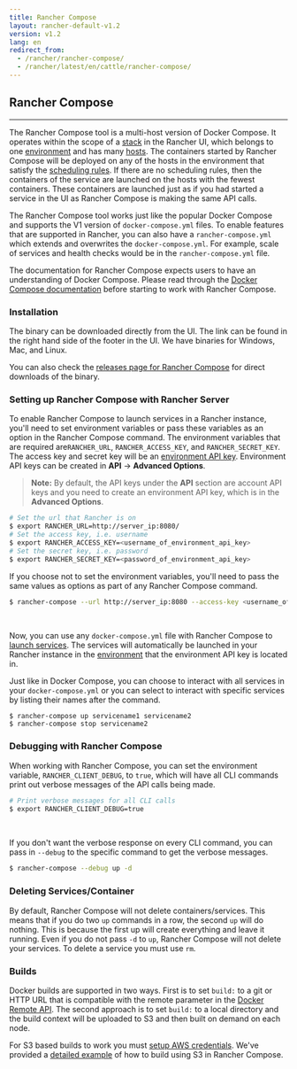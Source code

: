 ```yaml
---
title: Rancher Compose
layout: rancher-default-v1.2
version: v1.2
lang: en
redirect_from:
  - /rancher/rancher-compose/
  - /rancher/latest/en/cattle/rancher-compose/
---
```


## Rancher Compose
---

The Rancher Compose tool is a multi-host version of Docker Compose. It operates within the scope of a [stack]({{site.baseurl}}/rancher/{{page.version}}/{{page.lang}}/cattle/stacks/) in the Rancher UI, which belongs to one [environment]({{site.baseurl}}/rancher/{{page.version}}/{{page.lang}}/environments/) and has many [hosts]({{site.baseurl}}/rancher/{{page.version}}/{{page.lang}}/hosts/). The containers started by Rancher Compose will be deployed on any of the hosts in the environment that satisfy the [scheduling rules]({{site.baseurl}}/rancher/{{page.version}}/{{page.lang}}/cattle/scheduling/). If there are no scheduling rules, then the containers of the service are launched on the hosts with the fewest containers. These containers are launched just as if you had started a service in the UI as Rancher Compose is making the same API calls.

The Rancher Compose tool works just like the popular Docker Compose and supports the V1 version of  `docker-compose.yml` files. To enable features that are supported in Rancher, you can also have a `rancher-compose.yml` which extends and overwrites the `docker-compose.yml`. For example, scale of services and health checks would be in the `rancher-compose.yml` file.

The documentation for Rancher Compose expects users to have an understanding of Docker Compose. Please read through the [Docker Compose documentation](https://docs.docker.com/compose/) before starting to work with Rancher Compose.

### Installation

The binary can be downloaded directly from the UI. The link can be found in the right hand side of the footer in the UI. We have binaries for Windows, Mac, and Linux.

You can also check the [releases page for Rancher Compose](https://github.com/rancher/rancher-compose/releases) for direct downloads of the binary.

### Setting up Rancher Compose with Rancher Server

To enable Rancher Compose to launch services in a Rancher instance, you'll need to set environment variables or pass these variables as an option in the Rancher Compose command. The environment variables that are required are`RANCHER_URL`, `RANCHER_ACCESS_KEY`, and `RANCHER_SECRET_KEY`. The access key and secret key will be an [environment API key]({{site.baseurl}}/rancher/{{page.version}}/{{page.lang}}/api/api-keys/). Environment API keys can be created in **API** -> **Advanced Options**.

> **Note:** By default, the API keys under the **API** section are account API keys and you need to create an environment API key, which is in the **Advanced Options**.

```bash
# Set the url that Rancher is on
$ export RANCHER_URL=http://server_ip:8080/
# Set the access key, i.e. username
$ export RANCHER_ACCESS_KEY=<username_of_environment_api_key>
# Set the secret key, i.e. password
$ export RANCHER_SECRET_KEY=<password_of_environment_api_key>
```

If you choose not to set the environment variables, you'll need to pass the same values as options as part of any Rancher Compose command.

```bash
$ rancher-compose --url http://server_ip:8080 --access-key <username_of_environment_api_key> --secret-key <password_of_environment_api_key> up
```

<br>

Now, you can use any `docker-compose.yml` file with Rancher Compose to [launch services]({{site.baseurl}}/rancher/{{page.version}}/{{page.lang}}/cattle/adding-services/#adding-services-with-rancher-compose). The services will automatically be launched in your Rancher instance in the [environment]({{site.baseurl}}/rancher/{{page.version}}/{{page.lang}}/environments/) that the environment API key is located in.

Just like in Docker Compose, you can choose to interact with all services in your `docker-compose.yml` or you can select to interact with specific services by listing their names after the command.

```baseurl
$ rancher-compose up servicename1 servicename2
$ rancher-compose stop servicename2
```

### Debugging with Rancher Compose

When working with Rancher Compose, you can set the environment variable, `RANCHER_CLIENT_DEBUG`, to `true`,  which will have all CLI commands print out verbose messages of the API calls being made.

```bash
# Print verbose messages for all CLI calls
$ export RANCHER_CLIENT_DEBUG=true
```

<br>

If you don't want the verbose response on every CLI command, you can pass in `--debug` to the specific command to get the verbose messages.

```bash
$ rancher-compose --debug up -d
```

### Deleting Services/Container

By default, Rancher Compose will not delete containers/services.  This means that if you do two `up` commands in a row, the second `up` will do nothing.  This is because the first up will create everything and leave it running.  Even if you do not pass `-d` to `up`, Rancher Compose will not delete your services.  To delete a service you must use `rm`.

### Builds

Docker builds are supported in two ways.  First is to set `build:` to a git or HTTP URL that is compatible with the remote parameter in the [Docker Remote API](https://docs.docker.com/reference/api/docker_remote_api_v1.18/#build-image-from-a-dockerfile).  The second approach is to set `build:` to a local directory and the build context will be uploaded to S3 and then built on demand on each node.

For S3 based builds to work you must [setup AWS credentials](https://github.com/aws/aws-sdk-go/#configuring-credentials). We've provided a [detailed example]({{site.baseurl}}/rancher/{{page.version}}/{{page.lang}}/cattle/rancher-compose/build/) of how to build using S3 in Rancher Compose.
